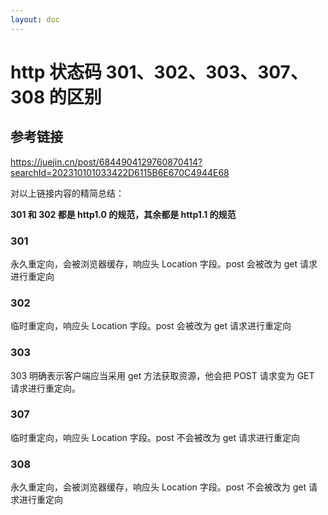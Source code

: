 ```yaml
---
layout: doc
---
```


# http 状态码 301、302、303、307、308 的区别

## 参考链接

https://juejin.cn/post/6844904129760870414?searchId=202310101033422D6115B6E670C4944E68

对以上链接内容的精简总结：

**301 和 302 都是 http1.0 的规范，其余都是 http1.1 的规范**

### 301

永久重定向，会被浏览器缓存，响应头 Location 字段。post 会被改为 get 请求进行重定向

### 302

临时重定向，响应头 Location 字段。post 会被改为 get 请求进行重定向

### 303

303 明确表示客户端应当采⽤ get ⽅法获取资源，他会把 POST 请求变为 GET 请求进⾏重定向。

### 307

临时重定向，响应头 Location 字段。post 不会被改为 get 请求进行重定向

### 308

永久重定向，会被浏览器缓存，响应头 Location 字段。post 不会被改为 get 请求进行重定向
